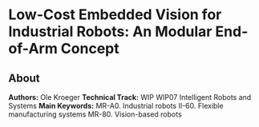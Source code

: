# Low-Cost Embedded Vision for Industrial Robots: An Modular End-of-Arm Concept

## About

**Authors:**            Ole Kroeger
**Technical Track:**    WIP WIP07 Intelligent Robots and Systems
**Main Keywords:**      MR-A0. Industrial robots II-60. Flexible manufacturing systems MR-80. Vision-based robots

